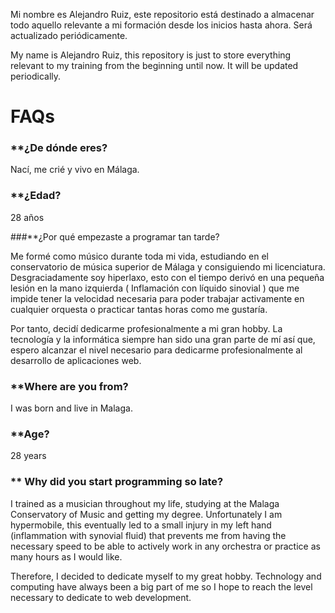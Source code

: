 Mi nombre es Alejandro Ruiz, este repositorio está destinado a almacenar todo aquello relevante a mi formación desde los inicios hasta ahora. Será actualizado periódicamente. 



My name is Alejandro Ruiz, this repository is just to store everything relevant to my training from the beginning until now. It will be updated periodically.










#  **FAQs**

### **¿De dónde eres?

Nací, me crié y vivo en Málaga.

### **¿Edad?

28 años

###**¿Por qué empezaste a programar tan tarde?

Me formé como músico durante toda mi vida, estudiando en el conservatorio de música superior de Málaga y consiguiendo mi licenciatura. Desgraciadamente soy hiperlaxo, esto con el tiempo derivó en una pequeña lesión en la mano izquierda ( Inflamación con líquido sinovial ) que me impide tener la velocidad necesaria para poder trabajar activamente en cualquier orquesta o  practicar tantas horas como me gustaría. 

Por tanto, decidí dedicarme profesionalmente a mi gran hobby. La tecnología y la informática siempre han sido una gran parte de mí así que, espero alcanzar el nivel necesario para dedicarme profesionalmente al desarrollo de aplicaciones web. 



### **Where are you from?

I was born and live in Malaga.

### **Age?

28 years

### ** Why did you start programming so late?

I trained as a musician throughout my life, studying at the Malaga Conservatory of Music and getting my degree. Unfortunately I am hypermobile, this eventually led to a small injury in my left hand (inflammation with synovial fluid) that prevents me from having the necessary speed to be able to actively work in any orchestra or practice as many hours as I would like.

Therefore, I decided to dedicate myself to my great hobby. Technology and computing have always been a big part of me so I hope to reach the level necessary to dedicate to web development.
